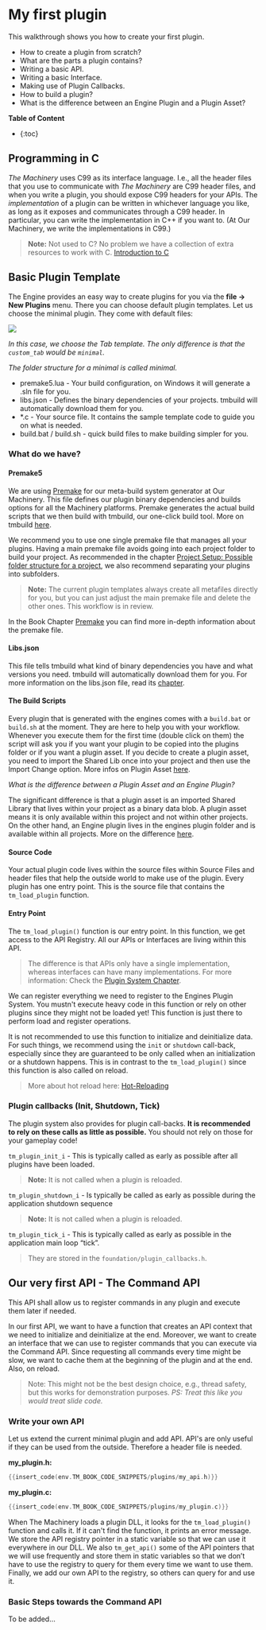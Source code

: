 # My first plugin

This walkthrough shows you how to create your first plugin.

- How to create a plugin from scratch?
- What are the parts a plugin contains?
- Writing a basic API.
- Writing a basic Interface.
- Making use of Plugin Callbacks.
- How to build a plugin?
- What is the difference between an Engine Plugin and a Plugin Asset?

**Table of Content**

* {:toc}


## Programming in C

*The Machinery* uses C99 as its interface language. I.e., all the header files that you use to communicate with *The Machinery* are C99 header files, and when you write a plugin, you should expose C99 headers for your APIs. The *implementation* of a plugin can be written in whichever language you like, as long as it exposes and communicates through a C99 header. In particular, you can write the implementation in C++ if you want to. (At Our Machinery, we write the implementations in C99.)

>  **Note:** Not used to C? No problem we have a collection of extra resources to work with C. [Introduction to C]({{base_url}}/getting_started/introduction_to_c.html)



## Basic Plugin Template

The Engine provides an easy way to create plugins for you via the **file -> New Plugins** menu. There you can choose default plugin templates. Let us choose the minimal plugin. They come with default files:

![](https://www.dropbox.com/s/jhrqv8t8bbhr20u/tm_tut_new_tab.png?raw=1)

*In this case, we choose the Tab template. The only difference is that the `custom_tab` would be `minimal`.*

*The folder structure for a minimal is called minimal.*

- premake5.lua - Your build configuration, on Windows it will generate a .sln file for you.
- libs.json - Defines the binary dependencies of your projects. tmbuild will automatically download them for you.
- *.c - Your source file. It contains the sample template code to guide you on what is needed.
- build.bat / build.sh - quick build files to make building simpler for you.

### What do we have?



#### Premake5

We are using [Premake](https://premake.github.io/) for our meta-build system generator at Our Machinery. This file defines our plugin binary dependencies and builds options for all the Machinery platforms. Premake generates the actual build scripts that we then build with tmbuild, our one-click build tool. More on tmbuild [here]({{base_url}}build_tools/tmbuild.html).

We recommend you to use one single premake file that manages all your plugins. Having a main premake file avoids going into each project folder to build your project. As recommended in the chapter [Project Setup: Possible folder structure for a project]({{base_url}}getting_started/project_setup.html#possible-folder-structure-for-a-project), we also recommend separating your plugins into subfolders. 

> **Note:** The current plugin templates always create all metafiles directly for you, but you can just adjust the main premake file and delete the other ones. This workflow is in review.

In the Book Chapter [Premake]({{base_url}}build_tools/premake.html) you can find more in-depth information about the premake file. 



#### Libs.json 

This file tells tmbuild what kind of binary dependencies you have and what versions you need. tmbuild will automatically download them for you. For more information on the libs.json file, read its [chapter]({{base_url}}/build_tools/libs_json_reference.html).



#### The Build Scripts

Every plugin that is generated with the engines comes with a `build.bat` or `build.sh` at the moment. They are here to help you with your workflow. Whenever you execute them for the first time (double click on them) the script will ask you if you want your plugin to be copied into the plugins folder or if you want a plugin asset. If you decide to create a plugin asset, you need to import the Shared Lib once into your project and then use the Import Change option. More infos on Plugin Asset [here]({{base_url}}extending_the_machinery/plugin-assets.html).

*What is the difference between a Plugin Asset and an Engine Plugin?*

The significant difference is that a plugin asset is an imported Shared Library that lives within your project as a binary data blob. A plugin asset means it is only available within this project and not within other projects. On the other hand, an Engine plugin lives in the engines plugin folder and is available within all projects. More on the difference [here]({{base_url}}/extending_the_machinery/the_plugin_system.html).

#### Source Code

Your actual plugin code lives within the source files within Source Files and header files that help the outside world to make use of the plugin. Every plugin has one entry point. This is the source file that contains the `tm_load_plugin` function.

#### Entry Point

The `tm_load_plugin()` function is our entry point.  In this function, we get access to the API Registry. All our APIs or Interfaces are living within this API.

>  The difference is that APIs only have a single implementation, whereas interfaces can have many implementations. For more information: Check the [Plugin System Chapter]({{base_url}}extending_the_machinery/the_plugin_system.html).

We can register everything we need to register to the Engines Plugin System. You mustn't execute heavy code in this function or rely on other plugins since they might not be loaded yet! This function is just there to perform load and register operations.

 It is not recommended to use this function to initialize and deinitialize data. For such things, we recommend using the `init` or `shutdown` call-back, especially since they are guaranteed to be only called when an initialization or a shutdown happens. This is in contrast to the `tm_load_plugin()` since this function is also called on reload.

> More about hot reload here: [Hot-Reloading]({{base_url}}/extending_the_machinery/hot-reloading.html)



### Plugin callbacks (Init, Shutdown, Tick)

The plugin system also provides for plugin call-backs. **It is recommended to rely on these calls as little as possible.** You should not rely on those for your gameplay code!

`tm_plugin_init_i` - This is typically called as early as possible after all plugins have been loaded.

> **Note:** It is not called when a plugin is reloaded.

`tm_plugin_shutdown_i` - Is typically be called as early as possible during the application shutdown sequence

> **Note:** It is not called when a plugin is reloaded.

`tm_plugin_tick_i` - This is typically called as early as possible in the application main loop “tick”.

>  They are stored in the `foundation/plugin_callbacks.h`. 



## Our very first API - The Command API

This API shall allow us to register commands in any plugin and execute them later if needed.

In our first API, we want to have a function that creates an API context that we need to initialize and deinitialize at the end. Moreover, we want to create an interface that we can use to register commands that you can execute via the Command API. Since requesting all commands every time might be slow, we want to cache them at the beginning of the plugin and at the end. Also, on reload.

> Note: This might not be the best design choice, e.g., thread safety, but this works for demonstration purposes. *PS: Treat this like you would treat slide code.*



### Write your own API

Let us extend the current minimal plugin and add API. API's are only useful if they can be used from the outside. Therefore a header file is needed.

**my_plugin.h:**

~~~c
{{insert_code(env.TM_BOOK_CODE_SNIPPETS/plugins/my_api.h)}}
~~~



**my_plugin.c:**

~~~c
{{insert_code(env.TM_BOOK_CODE_SNIPPETS/plugins/my_plugin.c)}}
~~~



When The Machinery loads a plugin DLL, it looks for the `tm_load_plugin()` function and calls it. If it can't find the function, it prints an error message. We store the API registry pointer in a static variable so that we can use it everywhere in our DLL.
We also `tm_get_api()` some of the API pointers that we will use frequently and store them in static variables so that we don’t have to use the registry to query for them every time we want to use them. Finally, we add our own API to the registry, so others can query for and use it.

### Basic Steps towards the Command API

To be added...
